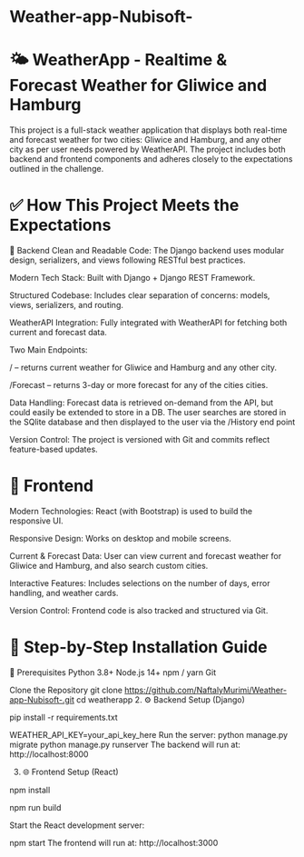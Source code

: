 # Weather-app-Nubisoft-
# 🌤️ WeatherApp - Realtime & Forecast Weather for Gliwice and Hamburg
This project is a full-stack weather application that displays both real-time and forecast weather for two cities: Gliwice and Hamburg, and any other city as per user needs powered by WeatherAPI. The project includes both backend and frontend components and adheres closely to the expectations outlined in the challenge.

# ✅ How This Project Meets the Expectations
📌 Backend
Clean and Readable Code: The Django backend uses modular design, serializers, and views following RESTful best practices.

Modern Tech Stack: Built with Django + Django REST Framework.

Structured Codebase: Includes clear separation of concerns: models, views, serializers, and routing.

WeatherAPI Integration: Fully integrated with WeatherAPI for fetching both current and forecast data.

Two Main Endpoints:

/ – returns current weather for Gliwice and Hamburg and any other city.

/Forecast – returns 3-day or more forecast for any of the cities cities.

Data Handling: Forecast data is retrieved on-demand from the API, but could easily be extended to store in a DB.
                The user searches are stored in the SQlite database and then displayed to the user via the /History end point

Version Control: The project is versioned with Git and commits reflect feature-based updates.



# 📌 Frontend
Modern Technologies: React (with Bootstrap) is used to build the responsive UI.

Responsive Design: Works on desktop and mobile screens.

Current & Forecast Data: User can view current and forecast weather for Gliwice and Hamburg, and also search custom cities.

Interactive Features: Includes selections on the number of days, error handling, and weather cards.

Version Control: Frontend code is also tracked and structured via Git.

# 🚀 Step-by-Step Installation Guide
🧰 Prerequisites
Python 3.8+
Node.js 14+
npm / yarn
Git

Clone the Repository
git clone https://github.com/NaftalyMurimi/Weather-app-Nubisoft-.git
cd weatherapp
2. ⚙️ Backend Setup (Django)

pip install -r requirements.txt

WEATHER_API_KEY=your_api_key_here
Run the server:
python manage.py migrate
python manage.py runserver
The backend will run at: http://localhost:8000

3. 🌐 Frontend Setup (React)

npm install

npm run build

Start the React development server:

npm start
The frontend will run at: http://localhost:3000